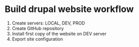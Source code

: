 # Build drupal website workflow

1. Create servers: LOCAL, DEV, PROD
2. Create GitHub repository
3. Install first copy of the website on DEV server
4. Export site configuration
